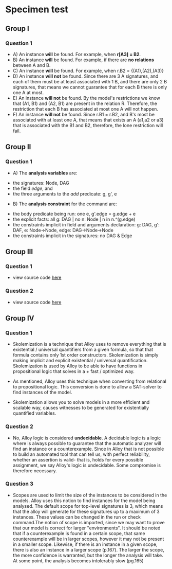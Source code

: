 # Specimen test

## Group I
### Question 1
* A) An instance **will** be found. For example, when **r[A3] = B2**.
* B) An instance **will** be found. For example, if there are **no relations** between A and B.
* C) An instance **will** be found. For example, when r.B2 = {(A1),(A2),(A3)}
* D) An instance **will not** be found. Since there are 3 A signatures, and each of them must be at least associated with 1 B, and there are only 2 B signatures, that means we cannot guarantee that for each B there is only one A at most.
* E) An instance **will not** be found. By the model's restrictions we know that (A1, B1) and (A2, B1) are present in the relation R. Therefore, the restriction that each B has associated at most one A will not happen.
* F) An instance **will not** be found. Since r.B1 = r.B2, and B's most be associated with at least one A, that means that exists an A (a1,a2 or a3) that is associated with the B1 and B2, therefore, the lone restriction will fail.

## Group II
### Question 1
* A) The **analysis variables** are:
- the signatures: Node, DAG
- the field *edge*, and
- the three arguments to the *add* predicate: g, g', e

* B) The **analysis constraint** for the command are:
- the body predicate being run: one e, g'.edge = g.edge + e
- the explicit facts: all g: DAG | no n: Node | n in n.^(g.edge)
- the constraints implicit in field and arguments declaration: g: DAG, g': DAF, e: Node->Node, edge: DAG->Node->Node
- the constraints implicit in the signatures: no DAG & Edge

## Group III
### Question 1
* view source code [here](https://github.com/vitorhugo13/feup-mfes/blob/main/test02/specimen/group3-question1.als)
### Question 2
* view source code [here](https://github.com/vitorhugo13/feup-mfes/blob/main/test02/specimen/group3-question2.als)

## Group IV
### Question 1
* Skolemization is a technique that Alloy uses to remove everything that is existential / universal quantifiers from a given formula, so that that formula contains only 1st order constructors. Skolemization is simply making implicit and explicit existential / universal quantification. Skolemization is used by Alloy to be able to have functions in propositional logic that solves in a + fast / optimized way.

* As mentioned, Alloy uses this technique when converting from relational to propositional logic. This conversion is done to allow a SAT-solver to find instances of the model.

* Skolemization allows you to solve models in a more efficient and scalable way, causes witnesses to be generated for existentially quantified variables.

### Question 2
* No, Alloy logic is considered **undecidable**. A decidable logic is a logic where is always possible to guarantee that the automatic analyzer  will find an instance or a counterexample. Since in Alloy that is not possible to build an automated tool that can tell us, with perfect reliability, whether an assertion is valid- that is, holds for every possible assignment, we say Alloy's logic is undecidable. Some compromise is therefore necessary.

### Question 3
* Scopes are used to limit the size of the instances to be considered in the models. Alloy uses this notion to find instances for the model being analysed. The default scope for top-level signatures is 3, which means that the alloy will generate for these signatures up to a maximum of 3 instances. These values can be changed in the run or check command.The notion of scope is imported, since we may want to prove that our model is correct for larger "environments". It should be noted that if a counterexample is found in a certain scope, that same counterexample will be in larger scopes, however it may not be present in a smaller scope. Likewise, if there is an instance in a given scope, there is also an instance in a larger scope (p.167). The larger the scope, the more confidence is warranted, but the longer the analysis will take. At some point, the analysis becomes intolerably slow (pg.165)
